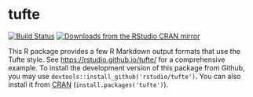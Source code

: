 # tufte

[![Build Status](https://travis-ci.com/rstudio/tufte.svg?branch=master)](https://travis-ci.com/rstudio/tufte)
[![Downloads from the RStudio CRAN mirror](https://cranlogs.r-pkg.org/badges/tufte)](https://cran.r-project.org/package=tufte)

This R package provides a few R Markdown output formats that use the Tufte style. See https://rstudio.github.io/tufte/ for a comprehensive example. To install the development version of this package from Github, you may use `devtools::install_github('rstudio/tufte')`. You can also install it from [CRAN](https://cran.r-project.org/package=tufte) (`install.packages('tufte')`).
